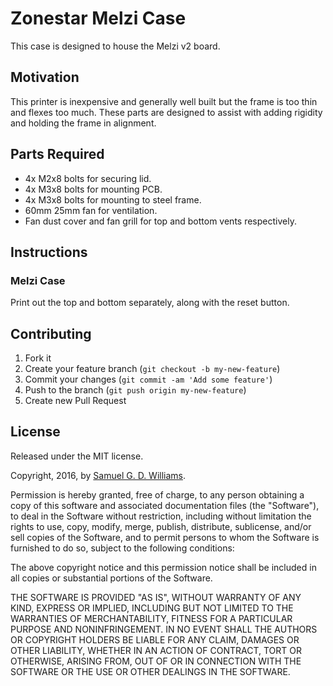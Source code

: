 # Zonestar Melzi Case

This case is designed to house the Melzi v2 board.

## Motivation

This printer is inexpensive and generally well built but the frame is too thin and flexes too much. These parts are designed to assist with adding rigidity and holding the frame in alignment.

## Parts Required

- 4x M2x8 bolts for securing lid.
- 4x M3x8 bolts for mounting PCB.
- 4x M3x8 bolts for mounting to steel frame.
- 60mm 25mm fan for ventilation.
- Fan dust cover and fan grill for top and bottom vents respectively.

## Instructions

### Melzi Case

Print out the top and bottom separately, along with the reset button.

## Contributing

1. Fork it
2. Create your feature branch (`git checkout -b my-new-feature`)
3. Commit your changes (`git commit -am 'Add some feature'`)
4. Push to the branch (`git push origin my-new-feature`)
5. Create new Pull Request

## License

Released under the MIT license.

Copyright, 2016, by [Samuel G. D. Williams](http://www.codeotaku.com/samuel-williams).

Permission is hereby granted, free of charge, to any person obtaining a copy
of this software and associated documentation files (the "Software"), to deal
in the Software without restriction, including without limitation the rights
to use, copy, modify, merge, publish, distribute, sublicense, and/or sell
copies of the Software, and to permit persons to whom the Software is
furnished to do so, subject to the following conditions:

The above copyright notice and this permission notice shall be included in
all copies or substantial portions of the Software.

THE SOFTWARE IS PROVIDED "AS IS", WITHOUT WARRANTY OF ANY KIND, EXPRESS OR
IMPLIED, INCLUDING BUT NOT LIMITED TO THE WARRANTIES OF MERCHANTABILITY,
FITNESS FOR A PARTICULAR PURPOSE AND NONINFRINGEMENT. IN NO EVENT SHALL THE
AUTHORS OR COPYRIGHT HOLDERS BE LIABLE FOR ANY CLAIM, DAMAGES OR OTHER
LIABILITY, WHETHER IN AN ACTION OF CONTRACT, TORT OR OTHERWISE, ARISING FROM,
OUT OF OR IN CONNECTION WITH THE SOFTWARE OR THE USE OR OTHER DEALINGS IN
THE SOFTWARE.